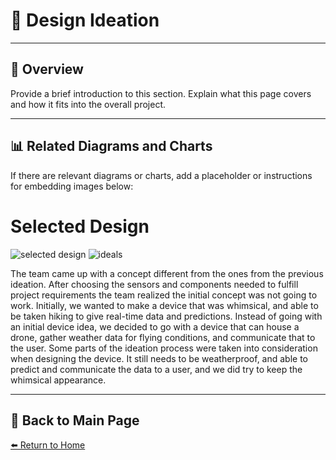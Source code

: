 # 📝 **Design Ideation**

---

## 📖 **Overview**  
Provide a brief introduction to this section. Explain what this page covers and how it fits into the overall project.  

---

## 📊 **Related Diagrams and Charts**  
If there are relevant diagrams or charts, add a placeholder or instructions for embedding images below:

# **Selected Design**
![selected design](https://github.com/omniscient-wizardry/omniscient-wizardy.github.io/blob/main/Images/Selected%20Design.png)
![ideals](https://github.com/omniscient-wizardry/omniscient-wizardy.github.io/blob/main/Images/Ideals.png)

The team came up with a concept different from the ones from the previous ideation. After choosing the sensors and components needed to fulfill project requirements the team realized the initial concept was not going to work. Initially, we wanted to make a device that was whimsical, and able to be taken hiking to give real-time data and predictions. 
Instead of going with an initial device idea, we decided to go with a device that can house a drone, gather weather data for flying conditions, and communicate that to the user. Some parts of the ideation process were taken into consideration when designing the device. It still needs to be weatherproof, and able to predict and communicate the data to a user, and we did try to keep the whimsical appearance. 

---

## 🔄 **Back to Main Page**  
[⬅️ Return to Home](./index.md)
```
